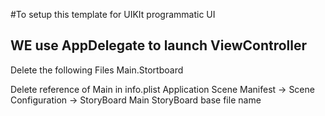 #To setup this template for UIKIt programmatic UI

## WE use AppDelegate to launch ViewController

Delete the following Files
Main.Stortboard

Delete reference of Main in info.plist
Application Scene Manifest -> Scene Configuration -> StoryBoard
Main StoryBoard base file name

